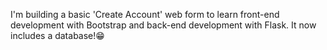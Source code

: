 I'm building a basic 'Create Account' web form to learn front-end development with Bootstrap and back-end development with Flask. It now includes a database!😁 
